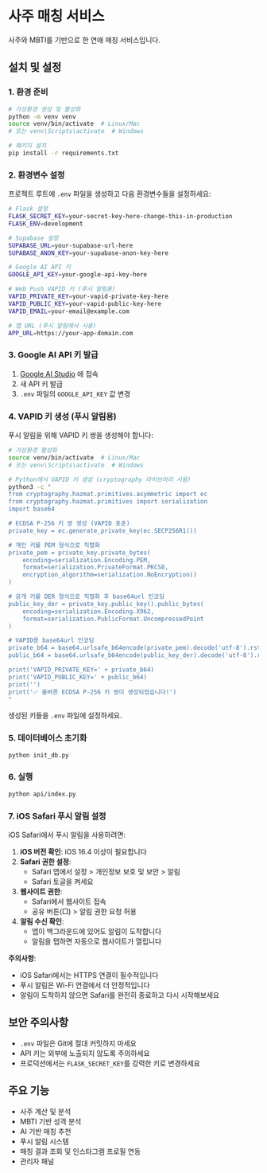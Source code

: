 # 사주 매칭 서비스

사주와 MBTI를 기반으로 한 연애 매칭 서비스입니다.

## 설치 및 설정

### 1. 환경 준비

```bash
# 가상환경 생성 및 활성화
python -m venv venv
source venv/bin/activate  # Linux/Mac
# 또는 venv\Scripts\activate  # Windows

# 패키지 설치
pip install -r requirements.txt
```

### 2. 환경변수 설정

프로젝트 루트에 `.env` 파일을 생성하고 다음 환경변수들을 설정하세요:

```bash
# Flask 설정
FLASK_SECRET_KEY=your-secret-key-here-change-this-in-production
FLASK_ENV=development

# Supabase 설정
SUPABASE_URL=your-supabase-url-here
SUPABASE_ANON_KEY=your-supabase-anon-key-here

# Google AI API 키
GOOGLE_API_KEY=your-google-api-key-here

# Web Push VAPID 키 (푸시 알림용)
VAPID_PRIVATE_KEY=your-vapid-private-key-here
VAPID_PUBLIC_KEY=your-vapid-public-key-here
VAPID_EMAIL=your-email@example.com

# 앱 URL (푸시 알림에서 사용)
APP_URL=https://your-app-domain.com
```

### 3. Google AI API 키 발급

1. [Google AI Studio](https://makersuite.google.com/app/apikey) 에 접속
2. 새 API 키 발급
3. `.env` 파일의 `GOOGLE_API_KEY` 값 변경

### 4. VAPID 키 생성 (푸시 알림용)

푸시 알림을 위해 VAPID 키 쌍을 생성해야 합니다:

```bash
# 가상환경 활성화
source venv/bin/activate  # Linux/Mac
# 또는 venv\Scripts\activate  # Windows

# Python에서 VAPID 키 생성 (cryptography 라이브러리 사용)
python3 -c "
from cryptography.hazmat.primitives.asymmetric import ec
from cryptography.hazmat.primitives import serialization
import base64

# ECDSA P-256 키 쌍 생성 (VAPID 표준)
private_key = ec.generate_private_key(ec.SECP256R1())

# 개인 키를 PEM 형식으로 직렬화
private_pem = private_key.private_bytes(
    encoding=serialization.Encoding.PEM,
    format=serialization.PrivateFormat.PKCS8,
    encryption_algorithm=serialization.NoEncryption()
)

# 공개 키를 DER 형식으로 직렬화 후 base64url 인코딩
public_key_der = private_key.public_key().public_bytes(
    encoding=serialization.Encoding.X962,
    format=serialization.PublicFormat.UncompressedPoint
)

# VAPID용 base64url 인코딩
private_b64 = base64.urlsafe_b64encode(private_pem).decode('utf-8').rstrip('=')
public_b64 = base64.urlsafe_b64encode(public_key_der).decode('utf-8').rstrip('=')

print('VAPID_PRIVATE_KEY=' + private_b64)
print('VAPID_PUBLIC_KEY=' + public_b64)
print('')
print('✅ 올바른 ECDSA P-256 키 쌍이 생성되었습니다!')
"
```

생성된 키들을 `.env` 파일에 설정하세요.

### 5. 데이터베이스 초기화

```bash
python init_db.py
```

### 6. 실행

```bash
python api/index.py
```

### 7. iOS Safari 푸시 알림 설정

iOS Safari에서 푸시 알림을 사용하려면:

1. **iOS 버전 확인**: iOS 16.4 이상이 필요합니다
2. **Safari 권한 설정**:
   - Safari 앱에서 설정 > 개인정보 보호 및 보안 > 알림
   - Safari 토글을 켜세요
3. **웹사이트 권한**:
   - Safari에서 웹사이트 접속
   - 공유 버튼(□) > 알림 권한 요청 허용
4. **알림 수신 확인**:
   - 앱이 백그라운드에 있어도 알림이 도착합니다
   - 알림을 탭하면 자동으로 웹사이트가 열립니다

**주의사항**:

- iOS Safari에서는 HTTPS 연결이 필수적입니다
- 푸시 알림은 Wi-Fi 연결에서 더 안정적입니다
- 알림이 도착하지 않으면 Safari를 완전히 종료하고 다시 시작해보세요

## 보안 주의사항

- `.env` 파일은 Git에 절대 커밋하지 마세요
- API 키는 외부에 노출되지 않도록 주의하세요
- 프로덕션에서는 `FLASK_SECRET_KEY`를 강력한 키로 변경하세요

## 주요 기능

- 사주 계산 및 분석
- MBTI 기반 성격 분석
- AI 기반 매칭 추천
- 푸시 알림 시스템
- 매칭 결과 조회 및 인스타그램 프로필 연동
- 관리자 패널
